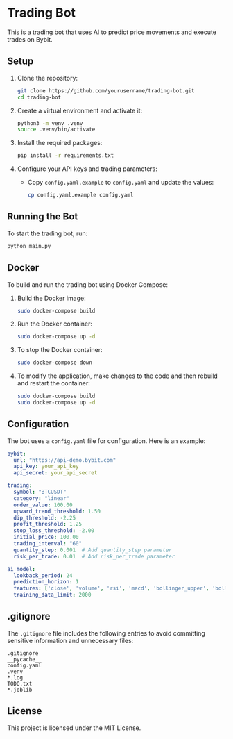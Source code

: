 # Trading Bot

This is a trading bot that uses AI to predict price movements and execute trades on Bybit.

## Setup

1. Clone the repository:
    ```sh
    git clone https://github.com/yourusername/trading-bot.git
    cd trading-bot
    ```

2. Create a virtual environment and activate it:
    ```sh
    python3 -m venv .venv
    source .venv/bin/activate
    ```

3. Install the required packages:
    ```sh
    pip install -r requirements.txt
    ```

4. Configure your API keys and trading parameters:
    - Copy `config.yaml.example` to `config.yaml` and update the values:
        ```sh
        cp config.yaml.example config.yaml
        ```

## Running the Bot

To start the trading bot, run:
```sh
python main.py
```

## Docker

To build and run the trading bot using Docker Compose:

1. Build the Docker image:
    ```sh
    sudo docker-compose build
    ```

2. Run the Docker container:
    ```sh
    sudo docker-compose up -d
    ```

3. To stop the Docker container:
    ```sh
    sudo docker-compose down
    ```

4. To modify the application, make changes to the code and then rebuild and restart the container:
    ```sh
    sudo docker-compose build
    sudo docker-compose up -d
    ```

## Configuration

The bot uses a `config.yaml` file for configuration. Here is an example:

```yaml
bybit:
  url: "https://api-demo.bybit.com"
  api_key: your_api_key
  api_secret: your_api_secret

trading:
  symbol: "BTCUSDT"
  category: "linear"
  order_value: 100.00
  upward_trend_threshold: 1.50
  dip_threshold: -2.25
  profit_threshold: 1.25
  stop_loss_threshold: -2.00
  initial_price: 100.00
  trading_interval: "60"
  quantity_step: 0.001  # Add quantity_step parameter
  risk_per_trade: 0.01  # Add risk_per_trade parameter

ai_model:
  lookback_period: 24
  prediction_horizon: 1
  features: ['close', 'volume', 'rsi', 'macd', 'bollinger_upper', 'bollinger_lower']
  training_data_limit: 2000
```

## .gitignore

The `.gitignore` file includes the following entries to avoid committing sensitive information and unnecessary files:

```ignore
.gitignore
__pycache__
config.yaml
.venv
*.log
TODO.txt
*.joblib
```

## License

This project is licensed under the MIT License.
